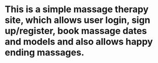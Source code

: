 # This is a simple massage therapy site, which allows user login, sign up/register, book massage dates and models and also allows  happy ending massages.
